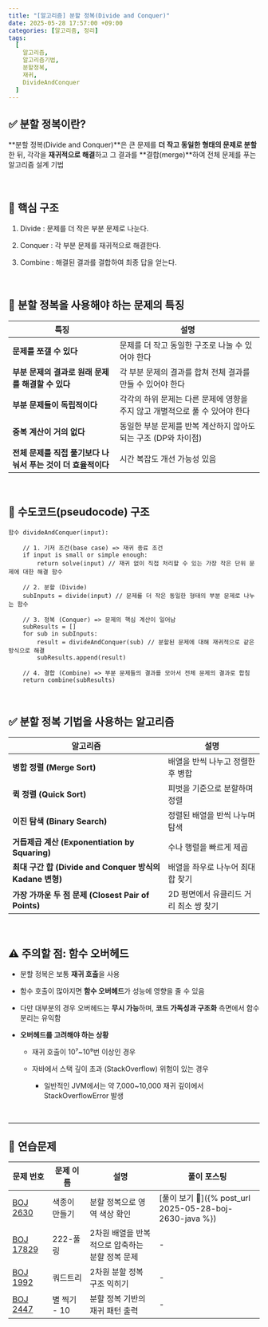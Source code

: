```yaml
---
title: "[알고리즘] 분할 정복(Divide and Conquer)"
date: 2025-05-28 17:57:00 +09:00
categories: [알고리즘, 정리]
tags:
  [
    알고리즘,
	알고리즘기법,
    분할정복,
    재귀,
	DivideAndConquer
  ]
---
```


<!-- ========================================================================== -->

## ✅ 분할 정복이란?

**분할 정복(Divide and Conquer)**은 큰 문제를 **더 작고 동일한 형태의 문제로 분할**한 뒤, 각각을 **재귀적으로 해결**하고 그 결과를 **결합(merge)**하여 전체 문제를 푸는 알고리즘 설계 기법

<br/>

<!-- ========================================================================== -->

## 🔧 핵심 구조

1. Divide : 문제를 더 작은 부분 문제로 나눈다.

2. Conquer : 각 부분 문제를 재귀적으로 해결한다.

3. Combine : 해결된 결과를 결합하여 최종 답을 얻는다.

<br/>

<!-- ========================================================================== -->

## 🎯 분할 정복을 사용해야 하는 문제의 특징

| 특징                                                         | 설명                                                                         |
| ------------------------------------------------------------ | ---------------------------------------------------------------------------- |
| **문제를 쪼갤 수 있다**                                      | 문제를 더 작고 동일한 구조로 나눌 수 있어야 한다                             |
| **부분 문제의 결과로 원래 문제를 해결할 수 있다**            | 각 부분 문제의 결과를 합쳐 전체 결과를 만들 수 있어야 한다                   |
| **부분 문제들이 독립적이다**                                 | 각각의 하위 문제는 다른 문제에 영향을 주지 않고 개별적으로 풀 수 있어야 한다 |
| **중복 계산이 거의 없다**                                    | 동일한 부분 문제를 반복 계산하지 않아도 되는 구조 (DP와 차이점)              |
| **전체 문제를 직접 풀기보다 나눠서 푸는 것이 더 효율적이다** | 시간 복잡도 개선 가능성 있음                                                 |

<br/>

<!-- ========================================================================== -->

## 📌 수도코드(pseudocode) 구조

```
함수 divideAndConquer(input):

	// 1. 기저 조건(base case) => 재귀 종료 조건
    if input is small or simple enough:
        return solve(input) // 재귀 없이 직접 처리할 수 있는 가장 작은 단위 문제에 대한 해결 함수

	// 2. 분할 (Divide)
    subInputs = divide(input) // 문제를 더 작은 동일한 형태의 부분 문제로 나누는 함수

	// 3. 정복 (Conquer) => 문제의 핵심 계산이 일어남
    subResults = []
    for sub in subInputs:
        result = divideAndConquer(sub) // 분할된 문제에 대해 재귀적으로 같은 방식으로 해결
        subResults.append(result)

	// 4. 결합 (Combine) => 부분 문제들의 결과를 모아서 전체 문제의 결과로 합침
    return combine(subResults)

```

<br/>

<!-- ========================================================================== -->

## ✅ 분할 정복 기법을 사용하는 알고리즘

| 알고리즘                                                 | 설명                                   |
| -------------------------------------------------------- | -------------------------------------- |
| **병합 정렬 (Merge Sort)**                               | 배열을 반씩 나누고 정렬한 후 병합      |
| **퀵 정렬 (Quick Sort)**                                 | 피벗을 기준으로 분할하며 정렬          |
| **이진 탐색 (Binary Search)**                            | 정렬된 배열을 반씩 나누며 탐색         |
| **거듭제곱 계산 (Exponentiation by Squaring)**           | 수나 행렬을 빠르게 제곱                |
| **최대 구간 합 (Divide and Conquer 방식의 Kadane 변형)** | 배열을 좌우로 나누어 최대 합 찾기      |
| **가장 가까운 두 점 문제 (Closest Pair of Points)**      | 2D 평면에서 유클리드 거리 최소 쌍 찾기 |

<br/>

<!-- ========================================================================== -->

## ⚠️ 주의할 점: 함수 오버헤드

- 분할 정복은 보통 **재귀 호출**을 사용

- 함수 호출이 많아지면 **함수 오버헤드**가 성능에 영향을 줄 수 있음

- 다만 대부분의 경우 오버헤드는 **무시 가능**하며, **코드 가독성과 구조화** 측면에서 함수 분리는 유익함

- **오버헤드를 고려해야 하는 상황**

  - 재귀 호출이 10⁷~10⁹번 이상인 경우

  - 자바에서 스택 깊이 초과 (StackOverflow) 위험이 있는 경우

    - 일반적인 JVM에서는 약 7,000~10,000 재귀 깊이에서 StackOverflowError 발생

<br/>

<!-- ========================================================================== -->

---

## 🧩 연습문제

| 문제 번호                                          | 문제 이름     | 설명                                            | 풀이 포스팅                                                 |
| -------------------------------------------------- | ------------- | ----------------------------------------------- | ----------------------------------------------------------- |
| [BOJ 2630](https://www.acmicpc.net/problem/2630)   | 색종이 만들기 | 분할 정복으로 영역 색상 확인                    | [풀이 보기 🔗]({% post_url 2025-05-28-boj-2630-java %}) |
| [BOJ 17829](https://www.acmicpc.net/problem/17829) | 222-풀링      | 2차원 배열을 반복적으로 압축하는 분할 정복 문제 | -                                                           |
| [BOJ 1992](https://www.acmicpc.net/problem/1992)   | 쿼드트리      | 2차원 분할 정복 구조 익히기                     | -                                                           |
| [BOJ 2447](https://www.acmicpc.net/problem/2447)   | 별 찍기 - 10  | 분할 정복 기반의 재귀 패턴 출력                 | -                                                           |

<br/>

<!-- ========================================================================== -->
